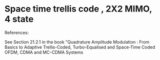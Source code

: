 # Space time trellis code , 2X2 MIMO, 4 state 

References: 

See Section 21.2.1 in the book "Quadrature Amplitude Modulation : From Basics to Adaptive Trellis-Coded, Turbo-Equalised and Space-Time Coded OFDM, CDMA and MC-CDMA Systems
